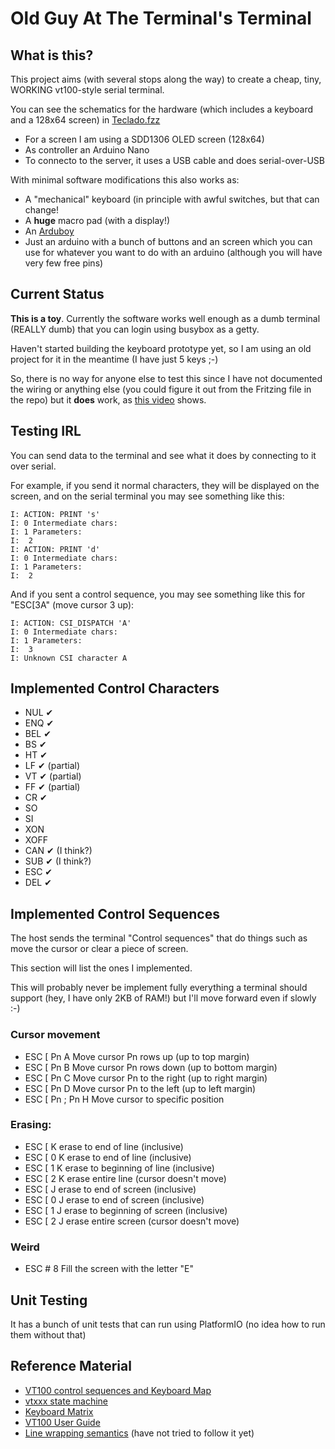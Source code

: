 # Old Guy At The Terminal's Terminal

## What is this?

This project aims (with several stops along the way) to create a 
cheap, tiny, WORKING vt100-style serial terminal.

You can see the schematics for the hardware (which includes a 
keyboard and a 128x64 screen) in [Teclado.fzz](Teclado.fzz)

* For a screen I am using a SDD1306 OLED screen (128x64)
* As controller an Arduino Nano
* To connecto to the server, it uses a USB cable and does
  serial-over-USB
  
With minimal software modifications this also works as:

* A "mechanical" keyboard (in principle with awful switches, 
  but that can change!
* A **huge** macro pad (with a display!)
* An [Arduboy](https://arduboy.com/)
* Just an arduino with a bunch of buttons and an screen which
  you can use for whatever you want to do with an arduino 
  (although you will have very few free pins)

## Current Status

**This is a toy**. Currently the software works well enough as
a dumb terminal (REALLY dumb) that you can login using 
busybox as a getty.

Haven't started building the keyboard prototype yet, so I am using
an old project for it in the meantime (I have just 5 keys ;-)

So, there is no way for anyone else to test this since I have
not documented the wiring or anything else (you could figure it out
from the Fritzing file in the repo) but it **does** work, as [this
video](https://www.youtube.com/watch?v=cyT2SGMdR8Y) shows.

## Testing IRL

You can send data to the terminal and see what it does by connecting to it over serial.

For example, if you send it normal characters, they will be displayed on the screen, and on the serial terminal you may see something like this:

```
I: ACTION: PRINT 's'
I: 0 Intermediate chars:
I: 1 Parameters:
I: 	2
I: ACTION: PRINT 'd'
I: 0 Intermediate chars:
I: 1 Parameters:
I: 	2
```

And if you sent a control sequence, you may see something like this 
for "ESC[3A" (move cursor 3 up):

```
I: ACTION: CSI_DISPATCH 'A'
I: 0 Intermediate chars:
I: 1 Parameters:
I: 	3
I: Unknown CSI character A
```

## Implemented Control Characters

* NUL ✔
* ENQ ✔
* BEL ✔
* BS  ✔
* HT  ✔
* LF  ✔ (partial)
* VT  ✔ (partial)
* FF  ✔ (partial)
* CR  ✔
* SO
* SI
* XON
* XOFF
* CAN ✔ (I think?)
* SUB ✔ (I think?)
* ESC ✔
* DEL ✔

## Implemented Control Sequences

The host sends the terminal "Control sequences" that do things such as move the cursor or clear a piece of screen.

This section will list the ones I implemented.

This will probably never be implement fully everything a terminal should support (hey, I have only 2KB of RAM!) but I'll move forward even if slowly :-)

### Cursor movement

* ESC [ Pn A          Move cursor Pn rows up (up to top margin)
* ESC [ Pn B          Move cursor Pn rows down (up to bottom margin)
* ESC [ Pn C          Move cursor Pn to the right (up to right margin)
* ESC [ Pn D          Move cursor Pn to the left (up to left margin)
* ESC [ Pn ; Pn H     Move cursor to specific position

### Erasing:

*  ESC [ K           erase to end of line (inclusive)
*  ESC [ 0 K         erase to end of line (inclusive)
*  ESC [ 1 K         erase to beginning of line (inclusive)
*  ESC [ 2 K         erase entire line (cursor doesn't move)
*  ESC [ J           erase to end of screen (inclusive)
*  ESC [ 0 J         erase to end of screen (inclusive)
*  ESC [ 1 J         erase to beginning of screen (inclusive)
*  ESC [ 2 J         erase entire screen (cursor doesn't move)

### Weird

* ESC # 8            Fill the screen with the letter "E"

 ## Unit Testing

 It has a bunch of unit tests that can run using PlatformIO (no idea how to run them without that)

 ## Reference Material

* [VT100 control sequences and Keyboard Map](http://braun-home.net/michael/info/misc/VT100_commands.htm)
* [vtxxx state machine](https://vt100.net/emu/dec_ansi_parser#ACESCDIS)
* [Keyboard Matrix](http://blog.komar.be/how-to-make-a-keyboard-the-matrix/)
* [VT100 User Guide](https://vt100.net/docs/vt100-ug/)
* [Line wrapping semantics](https://github.com/mattiase/wraptest)  (have not tried to follow it yet)